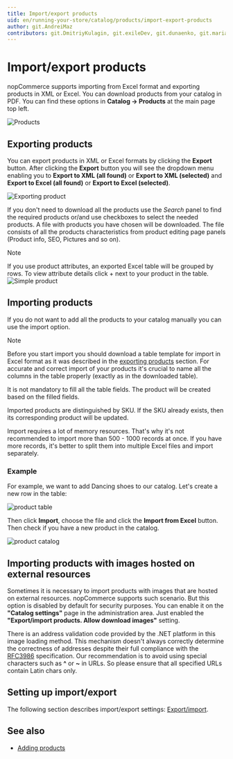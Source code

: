```yaml
---
title: Import/export products
uid: en/running-your-store/catalog/products/import-export-products
author: git.AndreiMaz
contributors: git.DmitriyKulagin, git.exileDev, git.dunaenko, git.mariannk
---
```


# Import/export products

nopCommerce supports importing from Excel format and exporting products in XML or Excel. You can download products from your catalog in PDF.
You can find these options in **Catalog → Products** at the main page top left.

![Products](_static/import-export-products/buttons.jpg)

## Exporting products

 You can export products in XML or Excel formats by clicking the **Export** button. After clicking the **Export** button you will see the dropdown menu enabling you to **Export to XML (all found)** or **Export to XML (selected)** and **Export to Excel (all found)** or **Export to Excel (selected)**. 
 
![Exporting product](_static/import-export-products/exporting_product.png)

 If you don't need to download all the products use the *Search* panel to find the required products or/and use checkboxes to select the needed products. A file with products you have chosen will be downloaded. The file consists of all the products characteristics from product editing page panels (Product info, SEO, Pictures and so on).

> [!NOTE]
> 
> If you use product attributes, an exported Excel table will be grouped by rows. To view attribute details click + next to your product in the table. 
> ![Simple product](_static/import-export-products/simple_product.png)

## Importing products

If you do not want to add all the products to your catalog manually you can use the import option.

> [!NOTE]
> 
> Before you start import you should download a table template for import in Excel format as it was described in the [exporting products](#exporting-products) section. For accurate and correct import of your products it's crucial to name all the columns in the table properly (exactly as in the downloaded table).

It is not mandatory to fill all the table fields. The product will be created based on the filled fields.

Imported products are distinguished by SKU. If the SKU already exists, then its corresponding product will be updated.

Import requires a lot of memory resources. That's why it's not recommended to import more than 500 - 1000 records at once. If you have more records, it's better to split them into multiple Excel files and import separately.

### Example

For example, we want to add Dancing shoes to our catalog. Let's create a new row in the table:

![product table](_static/import-export-products/product_table.png)

Then click **Import**, choose the file and click the **Import from Excel** button. Then check if you have a new product in the catalog.

![product catalog](_static/import-export-products/product_catalog.png)

## Importing products with images hosted on external resources

Sometimes it is necessary to import products with images that are hosted on external resources. nopCommerce supports such scenario. But this option is disabled by default for security purposes. You can enable it on the **"Catalog settings"** page in the administration area. Just enabled the **"Export/import products. Allow download images"** setting.

There is an address validation code provided by the .NET platform in this image loading method. This mechanism doesn't always correctly determine the correctness of addresses despite their full compliance with the [RFC3986](https://datatracker.ietf.org/doc/html/rfc3986) specification. Our recommendation is to avoid using special characters such as **^** or **~** in URLs. So please ensure that all specified URLs contain Latin chars only.

## Setting up import/export

The following section describes import/export settings: [Export/import](xref:en/running-your-store/catalog/catalog-settings#exportimport).

## See also

* [Adding products](xref:en/running-your-store/catalog/products/add-products)
